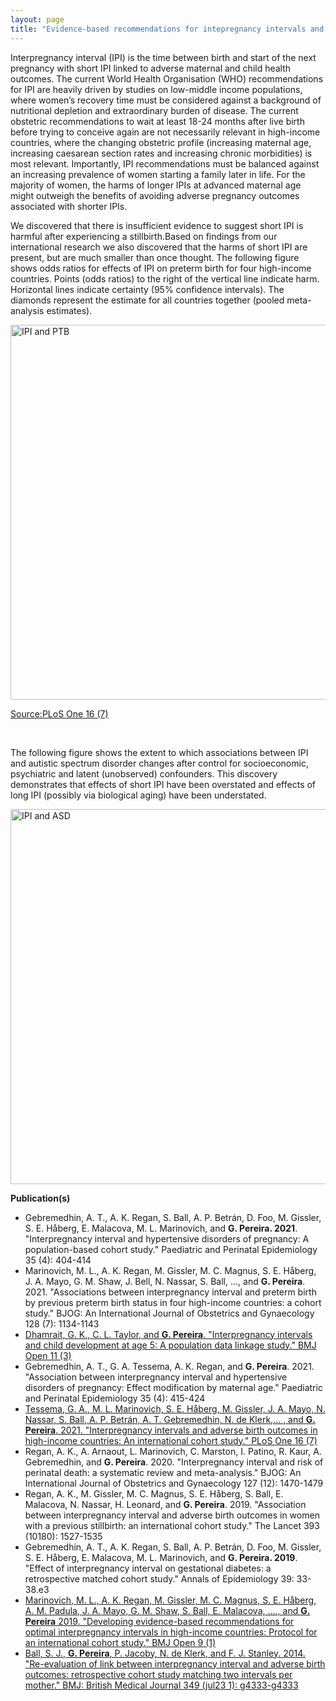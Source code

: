 ```yaml
---
layout: page
title: "Evidence-based recommendations for intepregnancy intervals and family planning"
---
```


Interpregnancy interval (IPI) is the time between birth and start of the next pregnancy with short IPI linked to adverse maternal and child health outcomes.  The current World Health Organisation (WHO) recommendations for IPI are heavily driven by studies on low-middle income populations, where women’s recovery time must be considered against a background of nutritional depletion and extraordinary burden of disease. The current obstetric recommendations to wait at least 18-24 months after live birth before trying to conceive again are not necessarily relevant in high-income countries, where the changing obstetric profile (increasing maternal age, increasing caesarean section rates and increasing chronic morbidities) is most relevant. Importantly, IPI recommendations must be balanced against an increasing prevalence of women starting a family later in life. For the majority of women, the harms of longer IPIs at advanced maternal age might outweigh the benefits of avoiding adverse pregnancy outcomes associated with shorter IPIs. 

We discovered that there is insufficient evidence to suggest short IPI is harmful after experiencing a stillbirth.Based on findings from our international research we also discovered that the harms of short IPI are present, but are much smaller than once thought. The following figure shows odds ratios for effects of IPI on preterm birth for four high-income countries. Points (odds ratios) to the right of the vertical line indicate harm. Horizontal lines indicate certainty (95% confidence intervals). The diamonds represent the estimate for all countries together (pooled meta-analysis estimates). 

<img src="https://journals.plos.org/plosone/article/figure/image?size=large&id=info:doi/10.1371/journal.pone.0255000.g001" width="600" alt="IPI and PTB">


[Source:PLoS One 16 (7)](https://journals.plos.org/plosone/article?id=10.1371/journal.pone.0255000)

<br>

The following figure shows the extent to which associations between IPI and autistic spectrum disorder changes after control for socioeconomic, psychiatric and latent (unobserved) confounders. This discovery demonstrates that effects of short IPI have been overstated and effects of long IPI (possibly via biological aging) have been understated.

<img src="https://gavinfpereira.github.io/assets/ipi and asd.mp4" width="600" alt="IPI and ASD">

<br>

**Publication(s)**
* Gebremedhin, A. T., A. K. Regan, S. Ball, A. P. Betrán, D. Foo, M. Gissler, S. E. Håberg, E. Malacova, M. L. Marinovich, and **G. Pereira. 2021**. "Interpregnancy interval and hypertensive disorders of pregnancy: A population-based cohort study." Paediatric and Perinatal Epidemiology 35 (4): 404-414
* Marinovich, M. L., A. K. Regan, M. Gissler, M. C. Magnus, S. E. Håberg, J. A. Mayo, G. M. Shaw, J. Bell, N. Nassar, S. Ball, ..., and **G. Pereira**. 2021. "Associations between interpregnancy interval and preterm birth by previous preterm birth status in four high-income countries: a cohort study." BJOG: An International Journal of Obstetrics and Gynaecology 128 (7): 1134-1143
* [Dhamrait, G. K., C. L. Taylor, and **G. Pereira**. "Interpregnancy intervals and child development at age 5: A population data linkage study." BMJ Open 11 (3)](https://bmjopen.bmj.com/content/11/3/e045319)
* Gebremedhin, A. T., G. A. Tessema, A. K. Regan, and **G. Pereira**. 2021. "Association between interpregnancy interval and hypertensive disorders of pregnancy: Effect modification by maternal age." Paediatric and Perinatal Epidemiology 35 (4): 415-424
* [Tessema, G. A., M. L. Marinovich, S. E. Håberg, M. Gissler, J. A. Mayo, N. Nassar, S. Ball, A. P. Betrán, A. T. Gebremedhin, N. de Klerk,... , and **G. Pereira**. 2021. "Interpregnancy intervals and adverse birth outcomes in high-income countries: An international cohort study." PLoS One 16 (7)](https://journals.plos.org/plosone/article?id=10.1371/journal.pone.0255000)
* Regan, A. K., A. Arnaout, L. Marinovich, C. Marston, I. Patino, R. Kaur, A. Gebremedhin, and **G. Pereira**. 2020. "Interpregnancy interval and risk of perinatal death: a systematic review and meta-analysis." BJOG: An International Journal of Obstetrics and Gynaecology 127 (12): 1470-1479
* Regan, A. K., M. Gissler, M. C. Magnus, S. E. Håberg, S. Ball, E. Malacova, N. Nassar, H. Leonard, and **G. Pereira**. 2019. "Association between interpregnancy interval and adverse birth outcomes in women with a previous stillbirth: an international cohort study." The Lancet 393 (10180): 1527-1535
* Gebremedhin, A. T., A. K. Regan, S. Ball, A. P. Betrán, D. Foo, M. Gissler, S. E. Håberg, E. Malacova, M. L. Marinovich, and **G. Pereira. 2019**. "Effect of interpregnancy interval on gestational diabetes: a retrospective matched cohort study." Annals of Epidemiology 39: 33-38.e3
* [Marinovich, M. L., A. K. Regan, M. Gissler, M. C. Magnus, S. E. Håberg, A. M. Padula, J. A. Mayo, G. M. Shaw, S. Ball, E. Malacova, ...., and **G. Pereira** 2019. "Developing evidence-based recommendations for optimal interpregnancy intervals in high-income countries: Protocol for an international cohort study." BMJ Open 9 (1)](https://bmjopen.bmj.com/content/9/1/e027941)
* [Ball, S. J., **G. Pereira**, P. Jacoby, N. de Klerk, and F. J. Stanley. 2014. "Re-evaluation of link between interpregnancy interval and adverse birth outcomes: retrospective cohort study matching two intervals per mother." BMJ: British Medical Journal 349 (jul23 1): g4333-g4333](https://www.bmj.com/content/349/bmj.g4333.long)
